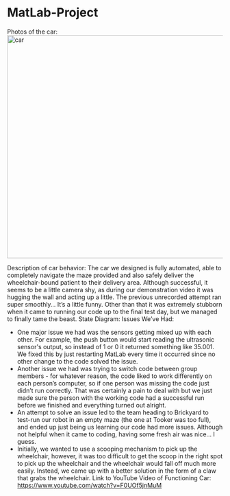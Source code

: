 # MatLab-Project

Photos of the car:
<img width="520" alt="car" src="https://github.com/Tenacityv/MatLab-Project/assets/126134324/3b150d30-228f-445f-8392-0835f2fd8c7b">

Description of car behavior:
The car we designed is fully automated, able to completely navigate the maze provided and also
safely deliver the wheelchair-bound patient to their delivery area. Although successful, it seems
to be a little camera shy, as during our demonstration video it was hugging the wall and acting up
a little. The previous unrecorded attempt ran super smoothly… It’s a little funny. Other than that
it was extremely stubborn when it came to running our code up to the final test day, but we
managed to finally tame the beast.
State Diagram:
Issues We’ve Had:
- One major issue we had was the sensors getting mixed up with each other. For example,
the push button would start reading the ultrasonic sensor's output, so instead of 1 or 0 it
returned something like 35.001. We fixed this by just restarting MatLab every time it
occurred since no other change to the code solved the issue.
- Another issue we had was trying to switch code between group members - for whatever
reason, the code liked to work differently on each person’s computer, so if one person
was missing the code just didn’t run correctly. That was certainly a pain to deal with but
we just made sure the person with the working code had a successful run before we
finished and everything turned out alright.
- An attempt to solve an issue led to the team heading to Brickyard to test-run our robot in
an empty maze (the one at Tooker was too full), and ended up just being us learning our
code had more issues. Although not helpful when it came to coding, having some fresh
air was nice… I guess.
- Initially, we wanted to use a scooping mechanism to pick up the wheelchair, however, it
was too difficult to get the scoop in the right spot to pick up the wheelchair and the
wheelchair would fall off much more easily. Instead, we came up with a better solution in
the form of a claw that grabs the wheelchair.
Link to YouTube Video of Functioning Car: https://www.youtube.com/watch?v=F0UOf5jnMuM
